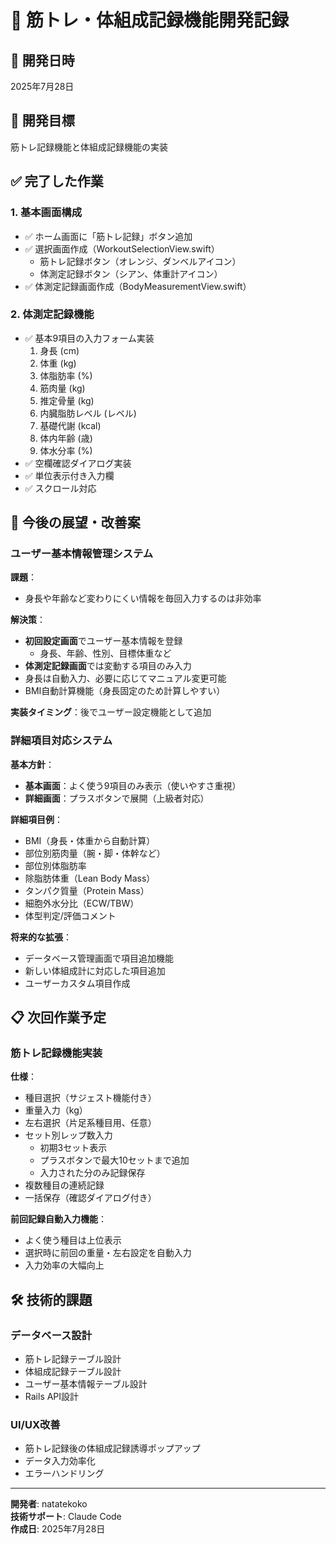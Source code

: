 # 💪 筋トレ・体組成記録機能開発記録

## 📅 開発日時
2025年7月28日

## 🎯 開発目標
筋トレ記録機能と体組成記録機能の実装

## ✅ 完了した作業

### 1. 基本画面構成
- ✅ ホーム画面に「筋トレ記録」ボタン追加
- ✅ 選択画面作成（WorkoutSelectionView.swift）
  - 筋トレ記録ボタン（オレンジ、ダンベルアイコン）
  - 体測定記録ボタン（シアン、体重計アイコン）
- ✅ 体測定記録画面作成（BodyMeasurementView.swift）

### 2. 体測定記録機能
- ✅ 基本9項目の入力フォーム実装
  1. 身長 (cm)
  2. 体重 (kg)
  3. 体脂肪率 (%)
  4. 筋肉量 (kg)
  5. 推定骨量 (kg)
  6. 内臓脂肪レベル (レベル)
  7. 基礎代謝 (kcal)
  8. 体内年齢 (歳)
  9. 体水分率 (%)
- ✅ 空欄確認ダイアログ実装
- ✅ 単位表示付き入力欄
- ✅ スクロール対応

## 🚀 今後の展望・改善案

### ユーザー基本情報管理システム
**課題**：
- 身長や年齢など変わりにくい情報を毎回入力するのは非効率

**解決策**：
- **初回設定画面**でユーザー基本情報を登録
  - 身長、年齢、性別、目標体重など
- **体測定記録画面**では変動する項目のみ入力
- 身長は自動入力、必要に応じてマニュアル変更可能
- BMI自動計算機能（身長固定のため計算しやすい）

**実装タイミング**：後でユーザー設定機能として追加

### 詳細項目対応システム
**基本方針**：
- **基本画面**：よく使う9項目のみ表示（使いやすさ重視）
- **詳細画面**：プラスボタンで展開（上級者対応）

**詳細項目例**：
- BMI（身長・体重から自動計算）
- 部位別筋肉量（腕・脚・体幹など）
- 部位別体脂肪率
- 除脂肪体重（Lean Body Mass）
- タンパク質量（Protein Mass）
- 細胞外水分比（ECW/TBW）
- 体型判定/評価コメント

**将来的な拡張**：
- データベース管理画面で項目追加機能
- 新しい体組成計に対応した項目追加
- ユーザーカスタム項目作成

## 📋 次回作業予定

### 筋トレ記録機能実装
**仕様**：
- 種目選択（サジェスト機能付き）
- 重量入力（kg）
- 左右選択（片足系種目用、任意）
- セット別レップ数入力
  - 初期3セット表示
  - プラスボタンで最大10セットまで追加
  - 入力された分のみ記録保存
- 複数種目の連続記録
- 一括保存（確認ダイアログ付き）

**前回記録自動入力機能**：
- よく使う種目は上位表示
- 選択時に前回の重量・左右設定を自動入力
- 入力効率の大幅向上

## 🛠 技術的課題

### データベース設計
- 筋トレ記録テーブル設計
- 体組成記録テーブル設計
- ユーザー基本情報テーブル設計
- Rails API設計

### UI/UX改善
- 筋トレ記録後の体組成記録誘導ポップアップ
- データ入力効率化
- エラーハンドリング

---

**開発者**: natatekoko  
**技術サポート**: Claude Code  
**作成日**: 2025年7月28日